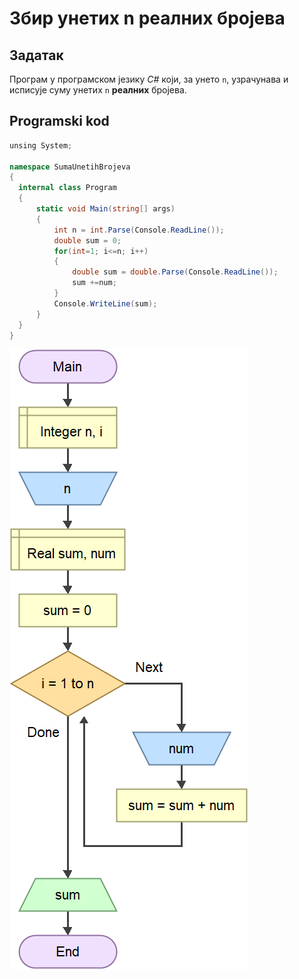 # **Збир унетих n реалних бројева**

## **Задатак**

Програм у програмском језику *C#* који, за унето `n`, узрачунава и исписује суму унетих `n` **реалних** бројева. 

## **Programski kod** 

```cs
unsing System;

namespace SumaUnetihBrojeva
{
  internal class Program
  {
      static void Main(string[] args)
      {
          int n = int.Parse(Console.ReadLine());
          double sum = 0;
          for(int=1; i<=n; i++)
          {
              double sum = double.Parse(Console.ReadLine());
              sum +=num;
          }
          Console.WriteLine(sum);
      }  
  }
}
```

![algoritam](algoritam.png)
